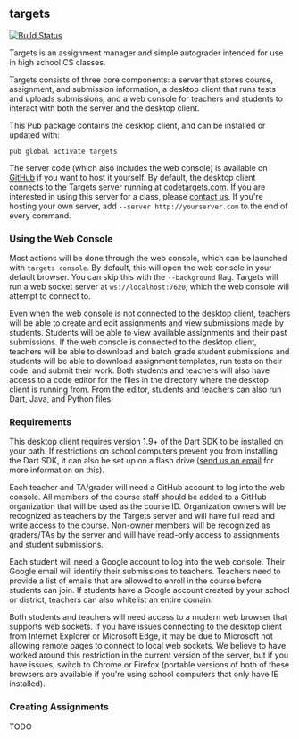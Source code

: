 ## targets ##

[![Build Status](https://travis-ci.org/dart-targets/targets.svg)](https://travis-ci.org/dart-targets/targets)

Targets is an assignment manager and simple autograder intended for use in high school CS classes.

Targets consists of three core components: a server that stores course, assignment, and submission information, a desktop client that runs tests and uploads submissions, and a web console for teachers and students to interact with both the server and the desktop client.

This Pub package contains the desktop client, and can be installed or updated with:

    pub global activate targets

The server code (which also includes the web console) is available on [GitHub](https://github.com/dart-targets/targets_server) if you want to host it yourself. By default, the desktop client connects to the Targets server running at [codetargets.com](http://codetargets.com). If you are interested in using this server for a class, please [contact us](mailto:targets@codetargets.com). If you're hosting your own server, add `--server http://yourserver.com` to the end of every command.

### Using the Web Console ###

Most actions will be done through the web console, which can be launched with `targets console`. By default, this will open the web console in your default browser. You can skip this with the `--background` flag. Targets will run a web socket server at `ws://localhost:7620`, which the web console will attempt to connect to.

Even when the web console is not connected to the desktop client, teachers will be able to create and edit assignments and view submissions made by students. Students will be able to view available assignments and their past submissions. If the web console is connected to the desktop client, teachers will be able to download and batch grade student submissions and students will be able to download assignment templates, run tests on their code, and submit their work. Both students and teachers will also have access to a code editor for the files in the directory where the desktop client is running from. From the editor, students and teachers can also run Dart, Java, and Python files.

### Requirements ###

This desktop client requires version 1.9+ of the Dart SDK to be installed on your path. If restrictions on school computers prevent you from installing the Dart SDK, it can also be set up on a flash drive ([send us an email](mailto:targets@codetargets.com) for more information on this).

Each teacher and TA/grader will need a GitHub account to log into the web console. All members of the course staff should be added to a GitHub organization that will be used as the course ID. Organization owners will be recognized as teachers by the Targets server and will have full read and write access to the course. Non-owner members will be recognized as graders/TAs by the server and will have read-only access to assignments and student submissions.

Each student will need a Google account to log into the web console. Their Google email will identify their submissions to teachers. Teachers need to provide a list of emails that are allowed to enroll in the course before students can join. If students have a Google account created by your school or district, teachers can also whitelist an entire domain.

Both students and teachers will need access to a modern web browser that supports web sockets. If you have issues connecting to the desktop client from Internet Explorer or Microsoft Edge, it may be due to Microsoft not allowing remote pages to connect to local web sockets. We believe to have worked around this restriction in the current version of the server, but if you have issues, switch to Chrome or Firefox (portable versions of both of these browsers are available if you're using school computers that only have IE installed).

### Creating Assignments ###

TODO
